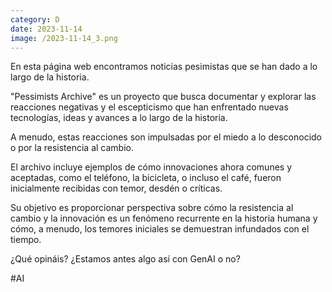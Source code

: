 ```yaml
--- 
category: D 
date: 2023-11-14 
image: /2023-11-14_3.png 
--- 
```


En esta página web encontramos noticias pesimistas que se han dado a lo largo de la historia. 

"Pessimists Archive" es un proyecto que busca documentar y explorar las reacciones negativas y el escepticismo que han enfrentado nuevas tecnologías, ideas y avances a lo largo de la historia. 

A menudo, estas reacciones son impulsadas por el miedo a lo desconocido o por la resistencia al cambio. 

El archivo incluye ejemplos de cómo innovaciones ahora comunes y aceptadas, como el teléfono, la bicicleta, o incluso el café, fueron inicialmente recibidas con temor, desdén o críticas. 

Su objetivo es proporcionar perspectiva sobre cómo la resistencia al cambio y la innovación es un fenómeno recurrente en la historia humana y cómo, a menudo, los temores iniciales se demuestran infundados con el tiempo.

¿Qué opináis? ¿Estamos antes algo así con GenAI o no?

#AI